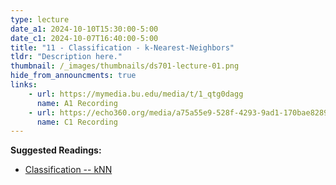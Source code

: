 ```yaml
---
type: lecture
date_a1: 2024-10-10T15:30:00-5:00
date_c1: 2024-10-07T16:40:00-5:00
title: "11 - Classification - k-Nearest-Neighbors"
tldr: "Description here."
thumbnail: /_images/thumbnails/ds701-lecture-01.png
hide_from_announcments: true
links: 
    - url: https://mymedia.bu.edu/media/t/1_qtg0dagg
      name: A1 Recording
    - url: https://echo360.org/media/a75a55e9-528f-4293-9ad1-170bae8289f8/public
      name: C1 Recording
---
```


**Suggested Readings:**
- [Classification -- kNN](https://tools4ds.github.io/DS701-Course-Notes/15-Classification-II-kNN.html)

